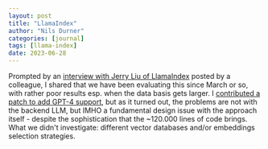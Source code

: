 ```yaml
---
layout: post
title: "LlamaIndex"
author: "Nils Durner"
categories: [journal]
tags: [llama-index]
date: 2023-06-28
---
```


Prompted by an [interview with Jerry Liu of LlamaIndex](https://open.spotify.com/episode/54KLlo0r4CPZnVcURQKwUT?si=P7BscDwQTsSgMHhGUUdEMg) posted by a colleague, I shared that we have been evaluating this since March or so, with rather poor results esp. when the data basis gets larger. I [contributed a patch to add GPT-4 support](https://github.com/langchain-ai/langchain/pull/1778), but as it turned out, the problems are not with the backend LLM, but IMHO a fundamental design issue with the approach itself - despite the sophistication that the ~120.000 lines of code brings. What we didn't investigate: different vector databases and/or embeddings selection strategies.